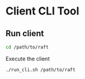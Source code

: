 # Client CLI Tool

## Run client

```bash
cd /path/to/raft
```

Execute the client
```bash
./run_cli.sh /path/to/raft
```